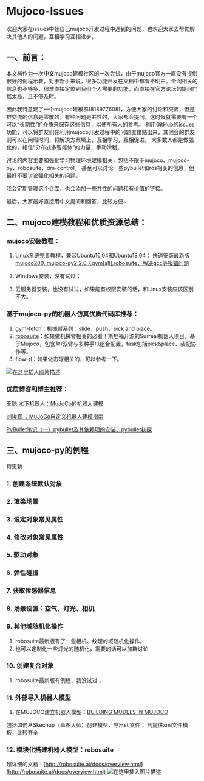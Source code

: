 # Mujoco-Issues
欢迎大家在issues中挂自己mujoco开发过程中遇到的问题，也欢迎大家去帮忙解决其他人的问题，互相学习互相进步。

## 一、前言：
本文档作为一次**中文**mujoco建模社区的一次尝试，由于mujoco官方一直没有提供很好的例程示教，对于新手来说，很多功能开发在文档中都看不明白。全网相关的信息也不够多，很难直接定位到我们个人需要的功能，而直接在官方论坛的提问门槛太高，且不够及时。

因此我特意建了一个mujoco建模群(818977608)，方便大家的讨论和交流，但是群交流的信息是零散的，有些问题是共性的，大家都会提问，这时候就需要有一个可以“长期性”的介质来保存这些信息，以便所有人的参考。
利用GitHub的issues功能，可以将群友们在利用mujoco开发过程中的问题直接贴出来，其他会的群友则可以在闲暇时间，将解决方案填上，互相学习，互相促进。
大多数人都是做强化的，相信“分布式多智能体”的力量，手动滑稽。

讨论的内容主要和强化学习物理环境建模相关，包括不限于mujoco、mujoco-py、robosuite、dm-control。
甚至可以讨论一些pybullet和ros相关的信息，但最好不要讨论强化相关的问题。

我会定期管理这个仓库，也会添加一些共性的问题和有价值的链接。

最后，大家最好直接用中文提问和回答，比较方便~

## 二、mujoco建模教程和优质资源总结：

### mujoco安装教程：
1. Linux系统完善教程，兼容Ubuntu16.04和Ubuntu18.04：
[快速安装最新版mujoco200, mujoco-py2.2.0.7,gym\[all\],robosuite，解决gcc等报错问题](https://blog.csdn.net/hehedadaq/article/details/109012048)

2. Windows安装，没有试过；

3. 云服务器安装，也没有试过，如果能有权限安装的话，和Linux安装应该区别不大。

### 基于mujoco-py的机器人仿真优质代码库推荐：
1. [gym-fetch](https://github.com/openai/gym/tree/master/gym/envs/robotics)：机械臂系列：slide，push，pick and place。
2. [robosuite](https://github.com/ARISE-Initiative/robosuite/)：如果做机械臂相关的必看！斯坦福开源的Surreal机器人项目，基于Mujoco，包含单/双臂与多种手爪组合配置，task包括pick&place、装配协作等。
3. flow-rl：如果做击球相关的，可以参考一下。

![在这里插入图片描述](https://img-blog.csdnimg.cn/20210503230410787.png?x-oss-process=image/watermark,type_ZmFuZ3poZW5naGVpdGk,shadow_10,text_aHR0cHM6Ly9ibG9nLmNzZG4ubmV0L2hlaGVkYWRhcQ==,size_16,color_FFFFFF,t_70)


### 优质博客和博主推荐：
[王聪 水下机器人：MuJoCo的机器人建模](https://zhuanlan.zhihu.com/p/99991106)

[刘浚嘉 ：MuJoCo自定义机器人建模指南](https://zhuanlan.zhihu.com/p/143983506)

[PyBullet笔记（一）pybullet及其依赖项的安装、pybullet初探](https://zhuanlan.zhihu.com/p/347078711)



## 三、mujoco-py的例程
待更新
### 1. 创建系统默认对象
### 2. 渲染场景
### 3. 设定对象常见属性
### 4. 修改对象常见属性
### 5. 驱动对象
### 6. 弹性碰撞
### 7. 获取传感器信息
### 8. 场景设置：空气、灯光、相机
### 9. 其他域随机化操作
1. robosuite最新版有了一些相机、纹理的域随机化操作。
2. 也可以定制化一些灯光的随机化，需要的话可以加群讨论
### 10. 创建复合对象
1. robosuite最新版有例程，我没试过；
### 11. 外部导入机器人模型
1. 在MUJOCO建立机器人模型：[BUILDING MODELS IN MUJOCO](https://studywolf.wordpress.com/2020/03/22/building-models-in-mujoco/)

包括如何从Skechup（草图大师）创建模型，导出stl文件；
到提供xml文件模板，比较齐全

### 12. 模块化搭建机器人模型：robosuite
超详细的文档！[http://robosuite.ai/docs/overview.html](http://robosuite.ai/docs/overview.html)
![在这里插入图片描述](https://img-blog.csdnimg.cn/20210503231045747.png?x-oss-process=image/watermark,type_ZmFuZ3poZW5naGVpdGk,shadow_10,text_aHR0cHM6Ly9ibG9nLmNzZG4ubmV0L2hlaGVkYWRhcQ==,size_16,color_FFFFFF,t_70)
